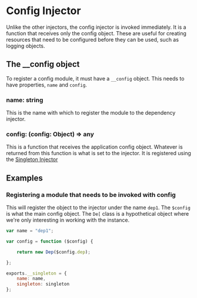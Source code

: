 # Config Injector

Unlike the other injectors, the config injector is invoked immediately. It is a function that receives only the config object. These are
useful for creating resources that need to be configured before they can be used, such as logging objects.

## The __config object

To register a config module, it must have a `__config` object. This needs to have properties, `name` and `config`.

### name: string

This is the name with which to register the module to the dependency injector.

### config: (config: Object) => any

This is a function that receives the application config object. Whatever is returned from this function is what is set to the injector. It
is registered using the [Singleton Injector](singleton-injector.md)

## Examples

### Registering a module that needs to be invoked with config

This will register the object to the injector under the name `dep1`. The `$config` is what the main config object. The `De[` class is a
hypothetical object where we're only interesting in working with the instance.

```javascript
var name = "dep1";

var config = function ($config) {

    return new Dep($config.dep);

};

exports.__singleton = {
    name: name,
    singleton: singleton
};
```
